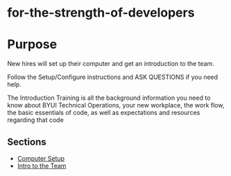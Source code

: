 # for-the-strength-of-developers

# Purpose
New hires will set up their computer and get an introduction to the team.

Follow the Setup/Configure instructions and ASK QUESTIONS if you need help.

The Introduction Training is all the background information you need to know about BYUI Technical Operations, your new workplace, the work flow, the basic essentials of code, as well as expectations and resources regarding that code

## Sections

- [Computer Setup](./newHireToDo.md)
- [Intro to the Team](./intro.md)
